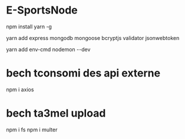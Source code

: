 # E-SportsNode

npm install yarn -g

yarn add express mongodb mongoose bcryptjs validator jsonwebtoken

yarn add env-cmd nodemon --dev

# bech tconsomi des api externe

npm i axios

# bech ta3mel upload

npm i fs
npm i multer
